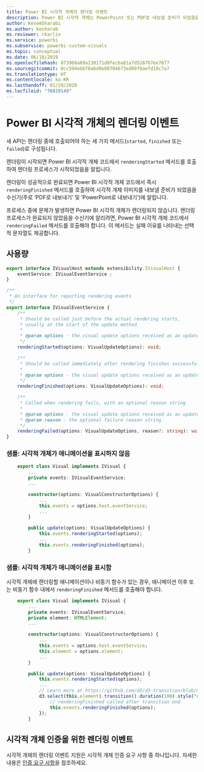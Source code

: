 ```yaml
---
title: Power BI 시각적 개체의 렌더링 이벤트
description: Power BI 시각적 개체는 PowerPoint 또는 PDF로 내보낼 준비가 되었음을 Power BI에 알릴 수 있습니다.
author: KesemSharabi
ms.author: kesharab
ms.reviewer: rkarlin
ms.service: powerbi
ms.subservice: powerbi-custom-visuals
ms.topic: conceptual
ms.date: 06/18/2019
ms.openlocfilehash: 873968a89a230171d8fecba81a7d528767ee7077
ms.sourcegitcommit: 0cc594ebb78a6d0e88784673ed09f8aefd10c7a7
ms.translationtype: HT
ms.contentlocale: ko-KR
ms.lasthandoff: 01/29/2020
ms.locfileid: "76819149"
---
```

# <a name="render-events-in-power-bi-visuals"></a>Power BI 시각적 개체의 렌더링 이벤트

새 API는 렌더링 중에 호출되어야 하는 세 가지 메서드(`started`, `finished` 또는 `failed`)로 구성됩니다.

렌더링이 시작되면 Power BI 시각적 개체 코드에서 `renderingStarted` 메서드를 호출하여 렌더링 프로세스가 시작되었음을 알립니다.

렌더링이 성공적으로 완료되면 Power BI 시각적 개체 코드에서 즉시 `renderingFinished` 메서드를 호출하여 시각적 개체 이미지를 내보낼 준비가 되었음을 수신기(주로 ‘PDF로 내보내기’ 및 ‘PowerPoint로 내보내기’)에 알립니다.  

프로세스 중에 문제가 발생하면 Power BI 시각적 개체가 렌더링되지 않습니다. 렌더링 프로세스가 완료되지 않았음을 수신기에 알리려면, Power BI 시각적 개체 코드에서 `renderingFailed` 메서드를 호출해야 합니다. 이 메서드는 실패 이유를 나타내는 선택적 문자열도 제공합니다.

## <a name="usage"></a>사용량

```typescript
export interface IVisualHost extends extensibility.IVisualHost {
    eventService: IVisualEventService ;
}

/**
 * An interface for reporting rendering events
 */
export interface IVisualEventService {
    /**
     * Should be called just before the actual rendering starts, 
     * usually at the start of the update method
     *
     * @param options - the visual update options received as an update parameter
     */
    renderingStarted(options: VisualUpdateOptions): void;

    /**
     * Should be called immediately after rendering finishes successfully
     * 
     * @param options - the visual update options received as an update parameter
     */
    renderingFinished(options: VisualUpdateOptions): void;

    /**
     * Called when rendering fails, with an optional reason string
     * 
     * @param options - the visual update options received as an update parameter
     * @param reason - the optional failure reason string
     */
    renderingFailed(options: VisualUpdateOptions, reason?: string): void;
}
```

### <a name="sample-the-visual-displays-no-animations"></a>샘플: 시각적 개체가 애니메이션을 표시하지 않음

```typescript
    export class Visual implements IVisual {
        ...
        private events: IVisualEventService;
        ...

        constructor(options: VisualConstructorOptions) {
            ...
            this.events = options.host.eventService;
            ...
        }

        public update(options: VisualUpdateOptions) {
            this.events.renderingStarted(options);
            ...
            this.events.renderingFinished(options);
        }
```

### <a name="sample-the-visual-displays-animations"></a>샘플: 시각적 개체가 애니메이션을 표시함

시각적 개체에 렌더링할 애니메이션이나 비동기 함수가 있는 경우, 애니메이션 이후 또는 비동기 함수 내에서 `renderingFinished` 메서드를 호출해야 합니다.

```typescript
    export class Visual implements IVisual {
        ...
        private events: IVisualEventService;
        private element: HTMLElement;
        ...

        constructor(options: VisualConstructorOptions) {
            ...
            this.events = options.host.eventService;
            this.element = options.element;
            ...
        }

        public update(options: VisualUpdateOptions) {
            this.events.renderingStarted(options);
            ...
            // Learn more at https://github.com/d3/d3-transition/blob/master/README.md#transition_end
            d3.select(this.element).transition().duration(100).style("opacity","0").end().then(() => {
                // renderingFinished called after transition end
                this.events.renderingFinished(options);
            });
        }
```

## <a name="rendering-events-for-visual-certification"></a>시각적 개체 인증을 위한 렌더링 이벤트

시각적 개체의 렌더링 이벤트 지원은 시각적 개체 인증 요구 사항 중 하나입니다. 자세한 내용은 [인증 요구 사항](https://docs.microsoft.com/power-bi/power-bi-custom-visuals-certified?#certification-requirements)을 참조하세요.
